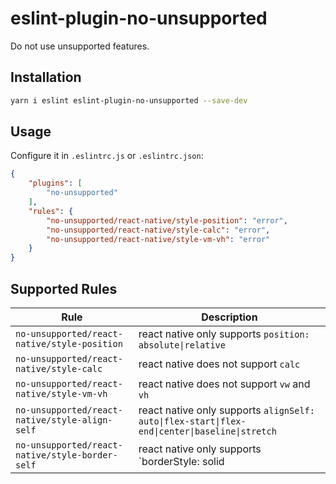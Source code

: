 # eslint-plugin-no-unsupported

Do not use unsupported features.

## Installation

```sh
yarn i eslint eslint-plugin-no-unsupported --save-dev
```

## Usage

Configure it in `.eslintrc.js` or `.eslintrc.json`:

```json
{
    "plugins": [
        "no-unsupported"
    ],
    "rules": {
        "no-unsupported/react-native/style-position": "error",
        "no-unsupported/react-native/style-calc": "error",
        "no-unsupported/react-native/style-vm-vh": "error"
    }
}
```

## Supported Rules

| Rule | Description |
| --- | --- |
| `no-unsupported/react-native/style-position` | react native only supports `position: absolute\|relative` |
| `no-unsupported/react-native/style-calc` | react native does not support `calc` |
| `no-unsupported/react-native/style-vm-vh` | react native does not support `vw` and `vh` |
| `no-unsupported/react-native/style-align-self` | react native only supports `alignSelf: auto\|flex-start\|flex-end\|center\|baseline\|stretch` |
| `no-unsupported/react-native/style-border-self` | react native only supports `borderStyle: solid|dotted|dashed` |
